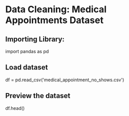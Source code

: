 # Data Cleaning: Medical Appointments Dataset

## Importing Library:
import pandas as pd

## Load dataset
df = pd.read_csv('medical_appointment_no_shows.csv')

## Preview the dataset
df.head()
